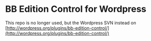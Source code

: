 BB Edition Control for Wordpress
================================

This repo is no longer used, but the Wordpress SVN instead on [http://wordpress.org/plugins/bb-edition-control/](http://wordpress.org/plugins/bb-edition-control/)
